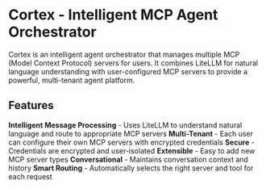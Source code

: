 # Cortex - Intelligent MCP Agent Orchestrator

Cortex is an intelligent agent orchestrator that manages multiple MCP (Model Context Protocol) servers for users. It combines LiteLLM for natural language understanding with user-configured MCP servers to provide a powerful, multi-tenant agent platform.

## Features

**Intelligent Message Processing** - Uses LiteLLM to understand natural language and route to appropriate MCP servers
**Multi-Tenant** - Each user can configure their own MCP servers with encrypted credentials
**Secure** - Credentials are encrypted and user-isolated
**Extensible** - Easy to add new MCP server types
**Conversational** - Maintains conversation context and history
**Smart Routing** - Automatically selects the right server and tool for each request

